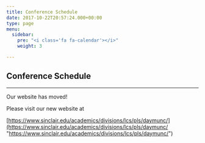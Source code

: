 ```yaml
---
title: Conference Schedule
date: 2017-10-22T20:57:24.000+00:00
type: page
menu:
  sidebar:
    pre: "<i class='fa fa-calendar'></i>"
    weight: 3

---
```

## Conference Schedule

***

Our website has moved!

Please visit our new website at

[https://www.sinclair.edu/academics/divisions/lcs/pls/daymunc/](https://www.sinclair.edu/academics/divisions/lcs/pls/daymunc/ "https://www.sinclair.edu/academics/divisions/lcs/pls/daymunc/")
